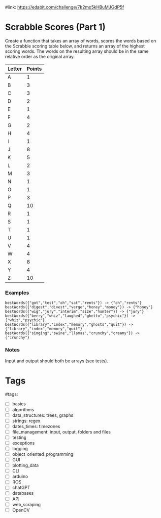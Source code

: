 #link: https://edabit.com/challenge/7k2mo5kHBuMJGdP5f

# Scrabble Scores (Part 1)

Create a function that takes an array of words, scores the words based on the  Scrabble scoring table below, and returns an array of the highest  scoring words. The words on the resulting array should be in the same relative order as the original array.

| Letter | Points |
| ------ | ------ |
| A      | 1      |
| B      | 3      |
| C      | 3      |
| D      | 2      |
| E      | 1      |
| F      | 4      |
| G      | 2      |
| H      | 4      |
| I      | 1      |
| J      | 8      |
| K      | 5      |
| L      | 2      |
| M      | 3      |
| N      | 1      |
| O      | 1      |
| P      | 3      |
| Q      | 10     |
| R      | 1      |
| S      | 1      |
| T      | 1      |
| U      | 1      |
| V      | 4      |
| W      | 4      |
| X      | 8      |
| Y      | 4      |
| Z      | 10     |

### Examples

```
bestWords({"got","test","oh","sat","rents"}) -> {"oh","rents"}
bestWords({"digest","divest","verge","honey","money"}) -> {"honey"}
bestWords({"wig","jury","interim","size","hunter"}) -> {"jury"}
bestWords({"berry","whiz","laughed","ghetto","psychic"}) -> {"whiz","psychic"}
bestWords({"library","index","memory","ghosts","quit"}) -> {"library","index","memory","quit"}
bestWords({"singing","swine","llamas","crunchy","creamy"}) -> {"crunchy"}
```

### Notes

Input and output should both be arrays (see tests).

# Tags
#tags: 

- [ ] basics
- [ ] algorithms
- [ ] data_structures: trees, graphs
- [ ] strings: regex
- [ ] dates_times: timezones
- [ ] file_management: input, output, folders and files
- [ ] testing
- [ ] exceptions
- [ ] logging
- [ ] object_oriented_programming
- [ ] GUI
- [ ] plotting_data
- [ ] CLI
- [ ] arduino
- [ ] ROS
- [ ] chatGPT
- [ ] databases
- [ ] API
- [ ] web_scraping
- [ ] OpenCV